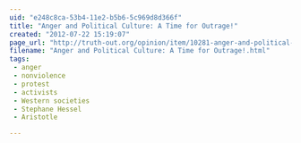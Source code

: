 ```yaml
---
uid: "e248c8ca-53b4-11e2-b5b6-5c969d8d366f"
title: "Anger and Political Culture: A Time for Outrage!"
created: "2012-07-22 15:19:07"
page_url: "http://truth-out.org/opinion/item/10281-anger-and-political-culture-a-time-for-outrage"
filename: "Anger and Political Culture: A Time for Outrage!.html"
tags: 
 - anger
 - nonviolence
 - protest
 - activists
 - Western societies
 - Stephane Hessel
 - Aristotle 

---
```

